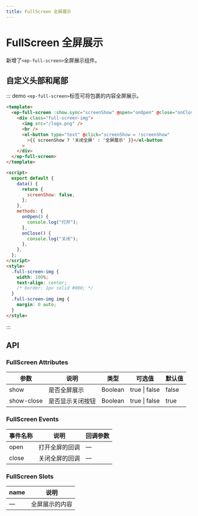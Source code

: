 ```yaml
---
title: FullScreen 全屏展示
---
```


# FullScreen 全屏展示

新增了`<ep-full-screen>`全屏展示组件。

## 自定义头部和尾部

::: demo `<ep-full-screen>`标签可将包裹的内容全屏展示。

```html
<template>
  <ep-full-screen :show.sync="screenShow" @open="onOpen" @close="onClose">
    <div class="full-screen-img">
      <img src="/logo.png" />
      <br />
      <el-button type="text" @click="screenShow = !screenShow"
        >{{ screenShow ? '关闭全屏' : '全屏展示' }}</el-button
      >
    </div>
  </ep-full-screen>
</template>

<script>
  export default {
    data() {
      return {
        screenShow: false,
      };
    },
    methods: {
      onOpen() {
        console.log("打开");
      },
      onClose() {
        console.log("关闭");
      },
    },
  };
</script>
<style>
  .full-screen-img {
    width: 100%;
    text-align: center;
    /* border: 1px solid #000; */
  }
  .full-screen-img img {
    margin: 0 auto;
  }
</style>
```

:::

## API

### FullScreen Attributes

| 参数       | 说明             | 类型    | 可选值        | 默认值 |
| ---------- | ---------------- | ------- | ------------- | ------ |
| show       | 是否全屏展示     | Boolean | true \| false | false  |
| show-close | 是否显示关闭按钮 | Boolean | true \| false | true   |

### FullScreen Events

| 事件名称 | 说明           | 回调参数 |
| -------- | -------------- | -------- |
| open     | 打开全屏的回调 | —        |
| close    | 关闭全屏的回调 | —        |

### FullScreen Slots

| name | 说明           |
| ---- | -------------- |
| —    | 全屏展示的内容 |
